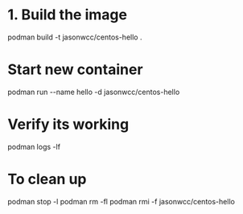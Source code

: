 # 1. Build the image
podman build -t jasonwcc/centos-hello .

# Start new container 
podman run --name hello -d jasonwcc/centos-hello

# Verify its working
podman logs -lf

# To clean up
podman stop -l
podman rm -fl
podman rmi -f jasonwcc/centos-hello
